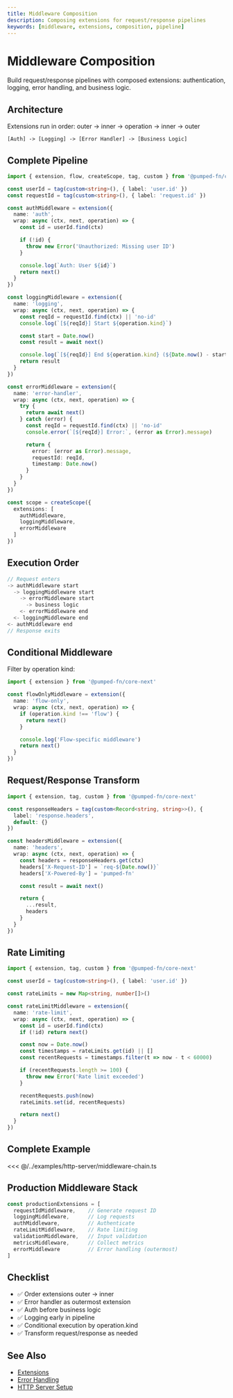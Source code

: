 ```yaml
---
title: Middleware Composition
description: Composing extensions for request/response pipelines
keywords: [middleware, extensions, composition, pipeline]
---
```


# Middleware Composition

Build request/response pipelines with composed extensions: authentication, logging, error handling, and business logic.

## Architecture

Extensions run in order: outer -> inner -> operation -> inner -> outer

```
[Auth] -> [Logging] -> [Error Handler] -> [Business Logic]
```

## Complete Pipeline

```ts twoslash
import { extension, flow, createScope, tag, custom } from '@pumped-fn/core-next'

const userId = tag(custom<string>(), { label: 'user.id' })
const requestId = tag(custom<string>(), { label: 'request.id' })

const authMiddleware = extension({
  name: 'auth',
  wrap: async (ctx, next, operation) => {
    const id = userId.find(ctx)

    if (!id) {
      throw new Error('Unauthorized: Missing user ID')
    }

    console.log(`Auth: User ${id}`)
    return next()
  }
})

const loggingMiddleware = extension({
  name: 'logging',
  wrap: async (ctx, next, operation) => {
    const reqId = requestId.find(ctx) || 'no-id'
    console.log(`[${reqId}] Start ${operation.kind}`)

    const start = Date.now()
    const result = await next()

    console.log(`[${reqId}] End ${operation.kind} (${Date.now() - start}ms)`)
    return result
  }
})

const errorMiddleware = extension({
  name: 'error-handler',
  wrap: async (ctx, next, operation) => {
    try {
      return await next()
    } catch (error) {
      const reqId = requestId.find(ctx) || 'no-id'
      console.error(`[${reqId}] Error:`, (error as Error).message)

      return {
        error: (error as Error).message,
        requestId: reqId,
        timestamp: Date.now()
      }
    }
  }
})

const scope = createScope({
  extensions: [
    authMiddleware,
    loggingMiddleware,
    errorMiddleware
  ]
})
```

## Execution Order

```typescript
// Request enters
-> authMiddleware start
  -> loggingMiddleware start
    -> errorMiddleware start
      -> business logic
    <- errorMiddleware end
  <- loggingMiddleware end
<- authMiddleware end
// Response exits
```

## Conditional Middleware

Filter by operation kind:

```ts twoslash
import { extension } from '@pumped-fn/core-next'

const flowOnlyMiddleware = extension({
  name: 'flow-only',
  wrap: async (ctx, next, operation) => {
    if (operation.kind !== 'flow') {
      return next()
    }

    console.log('Flow-specific middleware')
    return next()
  }
})
```

## Request/Response Transform

```ts twoslash
import { extension, tag, custom } from '@pumped-fn/core-next'

const responseHeaders = tag(custom<Record<string, string>>(), {
  label: 'response.headers',
  default: {}
})

const headersMiddleware = extension({
  name: 'headers',
  wrap: async (ctx, next, operation) => {
    const headers = responseHeaders.get(ctx)
    headers['X-Request-ID'] = `req-${Date.now()}`
    headers['X-Powered-By'] = 'pumped-fn'

    const result = await next()

    return {
      ...result,
      headers
    }
  }
})
```

## Rate Limiting

```ts twoslash
import { extension, tag, custom } from '@pumped-fn/core-next'

const userId = tag(custom<string>(), { label: 'user.id' })

const rateLimits = new Map<string, number[]>()

const rateLimitMiddleware = extension({
  name: 'rate-limit',
  wrap: async (ctx, next, operation) => {
    const id = userId.find(ctx)
    if (!id) return next()

    const now = Date.now()
    const timestamps = rateLimits.get(id) || []
    const recentRequests = timestamps.filter(t => now - t < 60000)

    if (recentRequests.length >= 100) {
      throw new Error('Rate limit exceeded')
    }

    recentRequests.push(now)
    rateLimits.set(id, recentRequests)

    return next()
  }
})
```

## Complete Example

<<< @/../examples/http-server/middleware-chain.ts

## Production Middleware Stack

```typescript
const productionExtensions = [
  requestIdMiddleware,    // Generate request ID
  loggingMiddleware,      // Log requests
  authMiddleware,         // Authenticate
  rateLimitMiddleware,    // Rate limiting
  validationMiddleware,   // Input validation
  metricsMiddleware,      // Collect metrics
  errorMiddleware         // Error handling (outermost)
]
```

## Checklist

- ✅ Order extensions outer -> inner
- ✅ Error handler as outermost extension
- ✅ Auth before business logic
- ✅ Logging early in pipeline
- ✅ Conditional execution by operation.kind
- ✅ Transform request/response as needed

## See Also

- [Extensions](../guides/09-extensions.md)
- [Error Handling](../guides/10-error-handling.md)
- [HTTP Server Setup](./http-server-setup.md)
